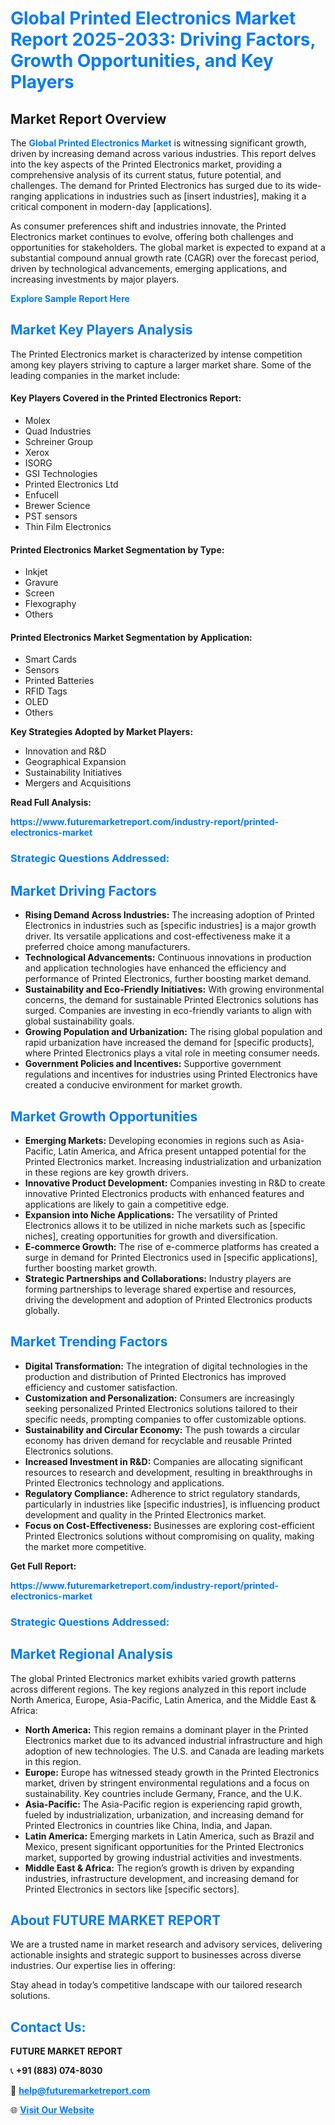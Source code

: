 <h1 style="color: #007BFF;">Global Printed Electronics Market Report 2025-2033: Driving Factors, Growth Opportunities, and Key Players</h1>

<section id="overview">
<h2>Market Report Overview</h2>
<p>The <a href="https://www.futuremarketreport.com/industry-report/printed-electronics-market" style="color: #007BFF; text-decoration: none;"><strong>Global Printed Electronics Market</strong></a> is witnessing significant growth, driven by increasing demand across various industries. This report delves into the key aspects of the Printed Electronics market, providing a comprehensive analysis of its current status, future potential, and challenges. The demand for Printed Electronics has surged due to its wide-ranging applications in industries such as [insert industries], making it a critical component in modern-day [applications].</p>
<p>As consumer preferences shift and industries innovate, the Printed Electronics market continues to evolve, offering both challenges and opportunities for stakeholders. The global market is expected to expand at a substantial compound annual growth rate (CAGR) over the forecast period, driven by technological advancements, emerging applications, and increasing investments by major players.</p>
</section>

<section id="overview">
<p><a href="https://www.futuremarketreport.com/request-sample/reportId=82287" style="color: #007BFF; text-decoration: none;"><strong>Explore Sample Report Here</strong></a></p>
</section>

<section id="key-players">
<h2 style="color: #007BFF;">Market Key Players Analysis</h2>
<p>The Printed Electronics market is characterized by intense competition among key players striving to capture a larger market share. Some of the leading companies in the market include:</p>
<h4>Key Players Covered in the Printed Electronics Report:</h4>
<ul><li>Molex</li><li>Quad Industries</li><li>Schreiner Group</li><li>Xerox</li><li>ISORG</li><li>GSI Technologies</li><li>Printed Electronics Ltd</li><li>Enfucell</li><li>Brewer Science</li><li>PST sensors</li><li>Thin Film Electronics</li></ul>
<h4>Printed Electronics Market Segmentation by Type:</h4>
<ul><li>Inkjet</li><li>Gravure</li><li>Screen</li><li>Flexography</li><li>Others</li></ul>

<h4>Printed Electronics Market Segmentation by Application:</h4>
<ul><li>Smart Cards</li><li>Sensors</li><li>Printed Batteries</li><li>RFID Tags</li><li>OLED</li><li>Others</li></ul>
<p><strong>Key Strategies Adopted by Market Players:</strong></p>
<ul>
<li>Innovation and R&D</li>
<li>Geographical Expansion</li>
<li>Sustainability Initiatives</li>
<li>Mergers and Acquisitions</li>
</ul>
</section>

<section>
<p><strong>Read Full Analysis: </strong></p><a href="https://www.futuremarketreport.com/industry-report/printed-electronics-market" style="color: #007BFF; text-decoration: none;"><strong>https://www.futuremarketreport.com/industry-report/printed-electronics-market</strong></a>
<h3 style="color: #007BFF;">Strategic Questions Addressed:</h3>
</section>

<section id="driving-factors">
<h2 style="color: #007BFF;">Market Driving Factors</h2>
<ul>
<li><strong>Rising Demand Across Industries:</strong> The increasing adoption of Printed Electronics in industries such as [specific industries] is a major growth driver. Its versatile applications and cost-effectiveness make it a preferred choice among manufacturers.</li>
<li><strong>Technological Advancements:</strong> Continuous innovations in production and application technologies have enhanced the efficiency and performance of Printed Electronics, further boosting market demand.</li>
<li><strong>Sustainability and Eco-Friendly Initiatives:</strong> With growing environmental concerns, the demand for sustainable Printed Electronics solutions has surged. Companies are investing in eco-friendly variants to align with global sustainability goals.</li>
<li><strong>Growing Population and Urbanization:</strong> The rising global population and rapid urbanization have increased the demand for [specific products], where Printed Electronics plays a vital role in meeting consumer needs.</li>
<li><strong>Government Policies and Incentives:</strong> Supportive government regulations and incentives for industries using Printed Electronics have created a conducive environment for market growth.</li>
</ul>
</section>

<section id="growth-opportunities">
<h2 style="color: #007BFF;">Market Growth Opportunities</h2>
<ul>
<li><strong>Emerging Markets:</strong> Developing economies in regions such as Asia-Pacific, Latin America, and Africa present untapped potential for the Printed Electronics market. Increasing industrialization and urbanization in these regions are key growth drivers.</li>
<li><strong>Innovative Product Development:</strong> Companies investing in R&D to create innovative Printed Electronics products with enhanced features and applications are likely to gain a competitive edge.</li>
<li><strong>Expansion into Niche Applications:</strong> The versatility of Printed Electronics allows it to be utilized in niche markets such as [specific niches], creating opportunities for growth and diversification.</li>
<li><strong>E-commerce Growth:</strong> The rise of e-commerce platforms has created a surge in demand for Printed Electronics used in [specific applications], further boosting market growth.</li>
<li><strong>Strategic Partnerships and Collaborations:</strong> Industry players are forming partnerships to leverage shared expertise and resources, driving the development and adoption of Printed Electronics products globally.</li>
</ul>
</section>

<section id="trending-factors">
<h2 style="color: #007BFF;">Market Trending Factors</h2>
<ul>
<li><strong>Digital Transformation:</strong> The integration of digital technologies in the production and distribution of Printed Electronics has improved efficiency and customer satisfaction.</li>
<li><strong>Customization and Personalization:</strong> Consumers are increasingly seeking personalized Printed Electronics solutions tailored to their specific needs, prompting companies to offer customizable options.</li>
<li><strong>Sustainability and Circular Economy:</strong> The push towards a circular economy has driven demand for recyclable and reusable Printed Electronics solutions.</li>
<li><strong>Increased Investment in R&D:</strong> Companies are allocating significant resources to research and development, resulting in breakthroughs in Printed Electronics technology and applications.</li>
<li><strong>Regulatory Compliance:</strong> Adherence to strict regulatory standards, particularly in industries like [specific industries], is influencing product development and quality in the Printed Electronics market.</li>
<li><strong>Focus on Cost-Effectiveness:</strong> Businesses are exploring cost-efficient Printed Electronics solutions without compromising on quality, making the market more competitive.</li>
</ul>
</section>

<section>
<p><strong>Get Full Report: </strong></p><a href="https://www.futuremarketreport.com/industry-report/printed-electronics-market" style="color: #007BFF; text-decoration: none;"><strong>https://www.futuremarketreport.com/industry-report/printed-electronics-market</strong></a>
<h3 style="color: #007BFF;">Strategic Questions Addressed:</h3>
</section>


<section id="regional-analysis">
<h2 style="color: #007BFF;">Market Regional Analysis</h2>
<p>The global Printed Electronics market exhibits varied growth patterns across different regions. The key regions analyzed in this report include North America, Europe, Asia-Pacific, Latin America, and the Middle East & Africa:</p>
<ul>
<li><strong>North America:</strong> This region remains a dominant player in the Printed Electronics market due to its advanced industrial infrastructure and high adoption of new technologies. The U.S. and Canada are leading markets in this region.</li>
<li><strong>Europe:</strong> Europe has witnessed steady growth in the Printed Electronics market, driven by stringent environmental regulations and a focus on sustainability. Key countries include Germany, France, and the U.K.</li>
<li><strong>Asia-Pacific:</strong> The Asia-Pacific region is experiencing rapid growth, fueled by industrialization, urbanization, and increasing demand for Printed Electronics in countries like China, India, and Japan.</li>
<li><strong>Latin America:</strong> Emerging markets in Latin America, such as Brazil and Mexico, present significant opportunities for the Printed Electronics market, supported by growing industrial activities and investments.</li>
<li><strong>Middle East & Africa:</strong> The region’s growth is driven by expanding industries, infrastructure development, and increasing demand for Printed Electronics in sectors like [specific sectors].</li>
</ul>
</section>

<footer>
<h2 style="color: #007BFF;">About FUTURE MARKET REPORT</h2>
<p>We are a trusted name in market research and advisory services, delivering actionable insights and strategic support to businesses across diverse industries. Our expertise lies in offering:</p>

<p>Stay ahead in today’s competitive landscape with our tailored research solutions.</p>

<h2 style="color: #007BFF;">Contact Us:</h2>
<p><strong>FUTURE MARKET REPORT</strong></p>
<p>📞 <strong>+91 (883) 074-8030</strong></p>
<p>📧 <strong><a href="mailto:help@futuremarketreport.com" style="color: #007BFF;">help@futuremarketreport.com</a></strong></p>
<p>🌐 <strong><a href="https://www.futuremarketreport.com/" style="color: #007BFF;">Visit Our Website</a></strong></p>
</footer>